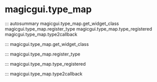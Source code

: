 # magicgui.type_map

::: autosummary
    magicgui.type_map.get_widget_class
    magicgui.type_map.register_type
    magicgui.type_map.type_registered
    magicgui.type_map.type2callback

::: magicgui.type_map.get_widget_class

::: magicgui.type_map.register_type

::: magicgui.type_map.type_registered

::: magicgui.type_map.type2callback
